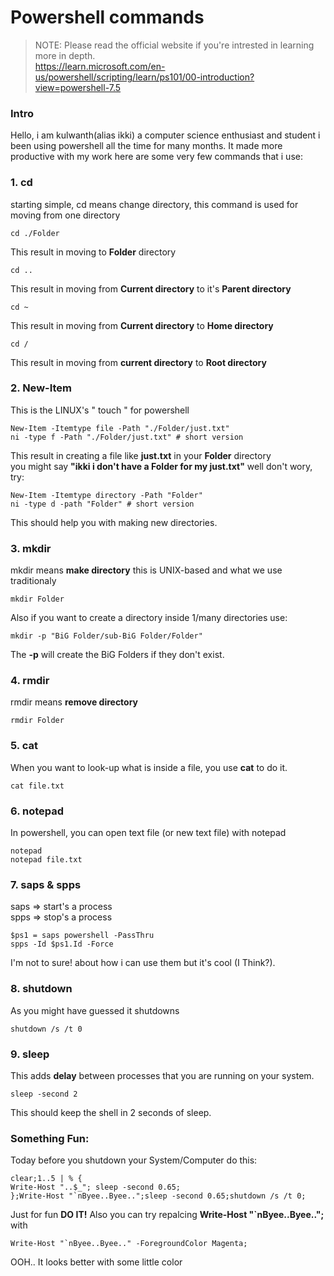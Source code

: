 
# Powershell commands
> NOTE: Please read the official website if you're intrested in learning more in depth.<br>
> https://learn.microsoft.com/en-us/powershell/scripting/learn/ps101/00-introduction?view=powershell-7.5

### Intro
Hello, i am kulwanth(alias ikki) a computer science enthusiast and student i been using powershell all the time for many months.
It made more productive with my work here are some very few commands that i use:

### 1. cd
  starting simple, cd means change directory, this command is used for moving from one directory
  
    cd ./Folder
  This result in moving to __Folder__ directory

    cd ..
  This result in moving from __Current directory__ to it's __Parent directory__

    cd ~
  This result in moving from __Current directory__ to __Home directory__

    cd /
  This result in moving from __current directory__ to __Root directory__

### 2. New-Item
  This is the LINUX's " touch " for powershell

    New-Item -Itemtype file -Path "./Folder/just.txt"
    ni -type f -Path "./Folder/just.txt" # short version
  This result in creating a file like __just.txt__ in your __Folder__ directory \
  you might say __"ikki i don't have a Folder for my just.txt"__
  well don't wory, try:

    New-Item -Itemtype directory -Path "Folder"
    ni -type d -path "Folder" # short version
  This should help you with making new directories.
### 3. mkdir
  mkdir means __make directory__ this is UNIX-based and what we use traditionaly

    mkdir Folder
  Also if you want to create a directory inside 1/many directories use:

    mkdir -p "BiG Folder/sub-BiG Folder/Folder"
  The __-p__ will create the BiG Folders if they don't exist.

### 4. rmdir
  rmdir means __remove directory__

    rmdir Folder

### 5. cat
  When you want to look-up what is inside a file, you use __cat__ to do it.

    cat file.txt

### 6. notepad
  In powershell, you can open text file (or new text file) with notepad

    notepad
    notepad file.txt
    
### 7. saps & spps
  saps => start's a process <br>
  spps => stop's a process

    $ps1 = saps powershell -PassThru
    spps -Id $ps1.Id -Force
  I'm not to sure! about how i can use them but it's cool (I Think?).

### 8. shutdown
  As you might have guessed it shutdowns

    shutdown /s /t 0

### 9. sleep
  This adds __delay__ between processes that you are running on your system.

    sleep -second 2
  This should keep the shell in 2 seconds of sleep.

### Something Fun:
  Today before you shutdown your System/Computer do this:

    clear;1..5 | % {
    Write-Host "..$_"; sleep -second 0.65;
    };Write-Host "`nByee..Byee..";sleep -second 0.65;shutdown /s /t 0;
  Just for fun __DO IT!__
  Also you can try repalcing __Write-Host "`nByee..Byee..";__ with

    Write-Host "`nByee..Byee.." -ForegroundColor Magenta;
  OOH.. It looks better with some little color
